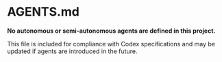 # AGENTS.md

**No autonomous or semi-autonomous agents are defined in this project.**

This file is included for compliance with Codex specifications and may be updated if agents are introduced in the future.
